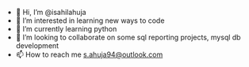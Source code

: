 - 👋 Hi, I’m @isahilahuja
- 👀 I’m interested in learning new ways to code
- 🌱 I’m currently learning python
- 💞️ I’m looking to collaborate on some sql reporting projects, mysql db development
- 📫 How to reach me s.ahuja94@outlook.com

<!---
isahilahuja/isahilahuja is a ✨ special ✨ repository because its `README.md` (this file) appears on your GitHub profile.
You can click the Preview link to take a look at your changes.
--->
